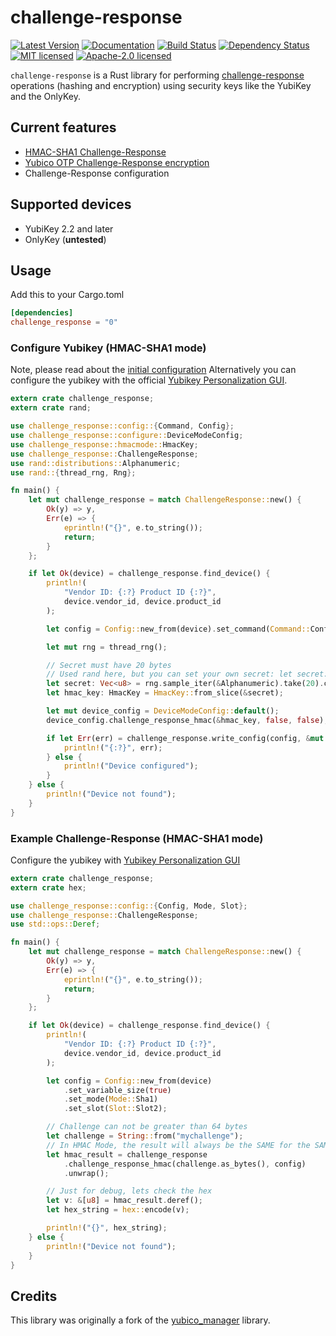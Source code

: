 # challenge-response

[![Latest Version]][crates.io] [![Documentation]][docs.rs] [![Build Status]][CI on Master] [![Dependency Status]][deps.rs] [![MIT licensed]][MIT] [![Apache-2.0 licensed]][APACHE]

[Documentation]: https://docs.rs/challenge_response/badge.svg
[docs.rs]: https://docs.rs/challenge-response/
[Latest Version]: https://img.shields.io/crates/v/challenge-response.svg
[crates.io]: https://crates.io/crates/challenge-response
[MIT licensed]: https://img.shields.io/badge/License-MIT-blue.svg
[MIT]: ./LICENSE-MIT
[Apache-2.0 licensed]: https://img.shields.io/badge/License-Apache%202.0-blue.svg
[APACHE]: ./LICENSE-APACHE
[Dependency Status]: https://deps.rs/repo/github/louib/challenge-response/status.svg
[deps.rs]: https://deps.rs/repo/github/louib/challenge-response
[Build Status]: https://github.com/louib/challenge-response/actions/workflows/merge.yml/badge.svg?branch=master
[CI on Master]: https://github.com/louib/challenge-response/actions/workflows/merge.yml

`challenge-response` is a Rust library for performing [challenge-response](https://wiki.archlinux.org/index.php/yubikey#Function_and_Application_of_Challenge-Response) operations (hashing and encryption) using security keys like the YubiKey and the OnlyKey.

## Current features

- [HMAC-SHA1 Challenge-Response](https://datatracker.ietf.org/doc/html/rfc2104)
- [Yubico OTP Challenge-Response encryption](https://docs.yubico.com/yesdk/users-manual/application-otp/yubico-otp.html)
- Challenge-Response configuration

## Supported devices

- YubiKey 2.2 and later
- OnlyKey (**untested**)

## Usage

Add this to your Cargo.toml

```toml
[dependencies]
challenge_response = "0"
```

### Configure Yubikey (HMAC-SHA1 mode)

Note, please read about the [initial configuration](https://wiki.archlinux.org/index.php/yubikey#Initial_configuration)
Alternatively you can configure the yubikey with the official [Yubikey Personalization GUI](https://developers.yubico.com/yubikey-personalization-gui/).

```rust
extern crate challenge_response;
extern crate rand;

use challenge_response::config::{Command, Config};
use challenge_response::configure::DeviceModeConfig;
use challenge_response::hmacmode::HmacKey;
use challenge_response::ChallengeResponse;
use rand::distributions::Alphanumeric;
use rand::{thread_rng, Rng};

fn main() {
    let mut challenge_response = match ChallengeResponse::new() {
        Ok(y) => y,
        Err(e) => {
            eprintln!("{}", e.to_string());
            return;
        }
    };

    if let Ok(device) = challenge_response.find_device() {
        println!(
            "Vendor ID: {:?} Product ID {:?}",
            device.vendor_id, device.product_id
        );

        let config = Config::new_from(device).set_command(Command::Configuration2);

        let mut rng = thread_rng();

        // Secret must have 20 bytes
        // Used rand here, but you can set your own secret: let secret: &[u8; 20] = b"my_awesome_secret_20";
        let secret: Vec<u8> = rng.sample_iter(&Alphanumeric).take(20).collect();
        let hmac_key: HmacKey = HmacKey::from_slice(&secret);

        let mut device_config = DeviceModeConfig::default();
        device_config.challenge_response_hmac(&hmac_key, false, false);

        if let Err(err) = challenge_response.write_config(config, &mut device_config) {
            println!("{:?}", err);
        } else {
            println!("Device configured");
        }
    } else {
        println!("Device not found");
    }
}
```

### Example Challenge-Response (HMAC-SHA1 mode)

Configure the yubikey with [Yubikey Personalization GUI](https://developers.yubico.com/yubikey-personalization-gui/)

```rust
extern crate challenge_response;
extern crate hex;

use challenge_response::config::{Config, Mode, Slot};
use challenge_response::ChallengeResponse;
use std::ops::Deref;

fn main() {
    let mut challenge_response = match ChallengeResponse::new() {
        Ok(y) => y,
        Err(e) => {
            eprintln!("{}", e.to_string());
            return;
        }
    };

    if let Ok(device) = challenge_response.find_device() {
        println!(
            "Vendor ID: {:?} Product ID {:?}",
            device.vendor_id, device.product_id
        );

        let config = Config::new_from(device)
            .set_variable_size(true)
            .set_mode(Mode::Sha1)
            .set_slot(Slot::Slot2);

        // Challenge can not be greater than 64 bytes
        let challenge = String::from("mychallenge");
        // In HMAC Mode, the result will always be the SAME for the SAME provided challenge
        let hmac_result = challenge_response
            .challenge_response_hmac(challenge.as_bytes(), config)
            .unwrap();

        // Just for debug, lets check the hex
        let v: &[u8] = hmac_result.deref();
        let hex_string = hex::encode(v);

        println!("{}", hex_string);
    } else {
        println!("Device not found");
    }
}
```

## Credits

This library was originally a fork of the [yubico_manager](https://crates.io/crates/yubico_manager) library.
